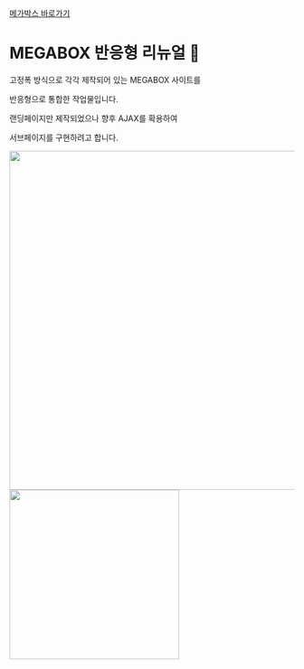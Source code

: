 [메가박스 바로가기](https://pam7461.github.io/megabox/)  
# MEGABOX 반응형 리뉴얼 🎥  
고정폭 방식으로 각각 제작되어 있는 MEGABOX 사이트를  

반응형으로 통합한 작업물입니다.  

랜딩페이지만 제작되었으나 향후 AJAX를 확용하여  

서브페이지를 구현하려고 합니다.  

<img src="https://pam7461.github.io/megabox/images/desktop.jpg" width="600">
<img src="https://pam7461.github.io/megabox/images/mobile.jpg" width="300">
